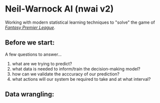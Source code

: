 # Neil-Warnock AI (nwai v2)

Working with modern statistical learning techniques to "solve" the game of [*Fantasy Premier League*](https://fantasy.premierleague.com).


## Before we start:

A few questions to answer...

1. what are we trying to predict?
2. what data is needed to inform/train the decision-making model?
3. how can we validate the acccuracy of our prediction?
4. what actions will our system be required to take and at what interval?


## Data wrangling:

